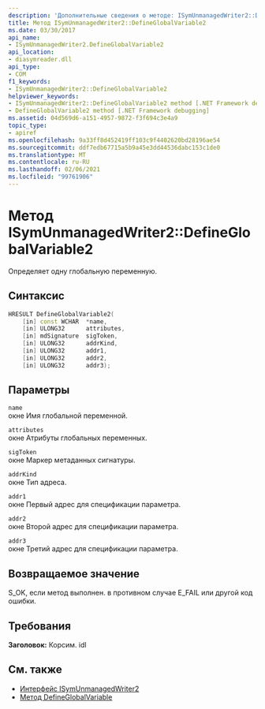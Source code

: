 ```yaml
---
description: 'Дополнительные сведения о методе: ISymUnmanagedWriter2::D efineGlobalVariable2'
title: Метод ISymUnmanagedWriter2::DefineGlobalVariable2
ms.date: 03/30/2017
api_name:
- ISymUnmanagedWriter2.DefineGlobalVariable2
api_location:
- diasymreader.dll
api_type:
- COM
f1_keywords:
- ISymUnmanagedWriter2::DefineGlobalVariable2
helpviewer_keywords:
- ISymUnmanagedWriter2::DefineGlobalVariable2 method [.NET Framework debugging]
- DefineGlobalVariable2 method [.NET Framework debugging]
ms.assetid: 04d569d6-a151-4957-9872-f3f694c3e4a9
topic_type:
- apiref
ms.openlocfilehash: 9a33ff8d452419ff103c9f4402620bd28196ae54
ms.sourcegitcommit: ddf7edb67715a5b9a45e3dd44536dabc153c1de0
ms.translationtype: MT
ms.contentlocale: ru-RU
ms.lasthandoff: 02/06/2021
ms.locfileid: "99761906"
---
```

# <a name="isymunmanagedwriter2defineglobalvariable2-method"></a>Метод ISymUnmanagedWriter2::DefineGlobalVariable2

Определяет одну глобальную переменную.  
  
## <a name="syntax"></a>Синтаксис  
  
```cpp  
HRESULT DefineGlobalVariable2(  
    [in] const WCHAR  *name,  
    [in] ULONG32      attributes,  
    [in] mdSignature  sigToken,  
    [in] ULONG32      addrKind,  
    [in] ULONG32      addr1,  
    [in] ULONG32      addr2,  
    [in] ULONG32      addr3);  
```  
  
## <a name="parameters"></a>Параметры  

 `name`  
 окне Имя глобальной переменной.  
  
 `attributes`  
 окне Атрибуты глобальных переменных.  
  
 `sigToken`  
 окне Маркер метаданных сигнатуры.  
  
 `addrKind`  
 окне Тип адреса.  
  
 `addr1`  
 окне Первый адрес для спецификации параметра.  
  
 `addr2`  
 окне Второй адрес для спецификации параметра.  
  
 `addr3`  
 окне Третий адрес для спецификации параметра.  
  
## <a name="return-value"></a>Возвращаемое значение  

 S_OK, если метод выполнен. в противном случае E_FAIL или другой код ошибки.  
  
## <a name="requirements"></a>Требования  

 **Заголовок:** Корсим. idl  
  
## <a name="see-also"></a>См. также

- [Интерфейс ISymUnmanagedWriter2](isymunmanagedwriter2-interface.md)
- [Метод DefineGlobalVariable](isymunmanagedwriter-defineglobalvariable-method.md)

